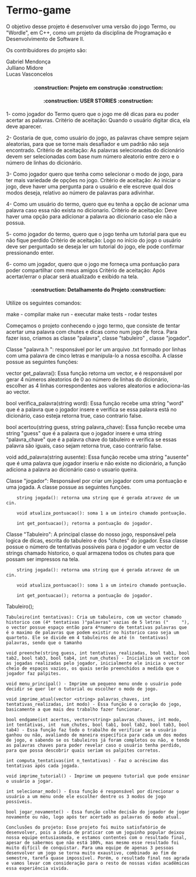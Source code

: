 # Termo-game

O objetivo desse projeto é desenvolver uma versão do jogo Termo,
ou "Wordle", em C++, como um projeto da disciplina de Programação
e Desenvolvimento de Software II.

Os contribuidores do projeto são:

Gabriel Mendonça <br>
Julliano Midore <br>
Lucas Vasconcelos <br>

<h4 align="center">
:construction: Projeto em construção :construction:
</h4>

<h4 align="center">
:construction: USER STORIES :construction:
</h4>

  1- como jogador do Termo quero que o jogo me dê dicas para eu poder acertar as palavras.
  Critério de aceitação: Quando o usuário digitar dica, ela deve aparecer. 
  
  2- Gostaria de que, como usuário do jogo, as palavras chave sempre sejam aleatorias, para que se torne mais desafiador e um padrão não seja encontrado.
  Critério de aceitação: As palavras selecionadas do dicionário devem ser selecionadas com base num número aleatorio entre zero e o número de linhas do dicionário. 
  
  3- Como jogador quero que tenha como selecionar o modo de jogo, para ter mais variedade de opções no jogo.
  Critério de aceitação: Ao iniciar o jogo, deve haver uma pergunta para o usuário e ele escreve qual dos modos deseja, relativo ao número de palavras para adivinhar.
  
  4- Como um usuário do termo, quero que eu tenha a opção de acionar uma palavra caso essa não exista no dicionario.
  Critério de aceitação: Deve haver uma opção para adicionar a palavra ao dicionario caso ele não a possua.
  
  5- como jogador do termo, quero que o jogo tenha um tutorial para que eu não fique perdido
  Critério de aceitação: Logo no início do jogo o usuário deve ser perguntado se deseja ler um tutorial do jogo, ele pode confirmar pressionando enter.
  
  6- como um jogador, quero que o jogo me forneça uma pontuação para poder compartilhar com meus amigos
  Critério de aceitação: Após acertar/errar o placar será atualizado e exibido na tela. 
  

<h4 align="center">
:construction: Detalhamento do Projeto :construction:
</h4>
Utilize os seguintes comandos: 

make - compilar 
make run - executar
make tests - rodar testes 

Começamos o projeto conhecendo o jogo termo, que consiste de tentar acertar uma palavra com chutes e dicas como num jogo de forca. Para fazer isso, criamos as classe "palavra", classe "tabuleiro" , classe "jogador". 

Classe "palavra.h ": responsável por ler um arquivo .txt formado por linhas com uma palavra de cinco letras e manipula-lo a nossa escolha. A classe possue as seguintes funções:

vector <string> get_palavra(): Essa função retorna um vector, e é responsável por gerar 4 números aleatorios de 0 ao número de linhas do dicionário, escolher as 4 linhas correspondentes aos valores aleatorios e adiociona-las ao vector.

bool verifica_palavra(string word): Essa função recebe uma string "word" que é a palavra que o jogador insere e verifica se essa palavra está no dicionário, caso esteja retorna true, caso contrario false.

bool acertou(string guess, string palavra_chave): Essa função recebe uma string "guess" que é a palavra que o jogador insere e uma string "palavra_chave" que é a palavra chave do tabuleiro e verifica se essas palavra são iguais, caso sejam retorna true, caso contrario false.

void add_palavra(string ausente): Essa função recebe uma string "ausente" que é uma palavra que jogador inseriu e não existe no dicionário, a função adiciona a palavra ao dicionário caso o usuario queira.

Classe "jogador": Responsável por criar um jogador com uma pontuação e uma jogada. A classe possue as seguintes funções.
     
        string jogada(): retorna uma string que é gerada atravez de um cin.
      
        void atualiza_pontuacao(): soma 1 a um inteiro chamado pontuação.
       
        int get_pontuacao(); retorna a pontuação do jogador.


Classe "Tabuleiro": A principal classe do nosso jogo, responsável pela logica de dicas, escrita do tabuleiro e dos "chutes" do jogador. Essa classe possue o número de tentativas possiveis para o jogador e um vector de strings chamado historico, o qual armazena todos os chutes para que possam ser impressos na tela.


     
        string jogada(): retorna uma string que é gerada atravez de um cin.
      
        void atualiza_pontuacao(): soma 1 a um inteiro chamado pontuação.
       
        int get_pontuacao(); retorna a pontuação do jogador.

Tabuleiro();
    
    Tabuleiro(int tentativas): Cria um tabuleiro, com um vector chamado historico com (4* tentativas )"palavras" vazias de 5 letras ("     "), o vector possue espaço então para 4*numero de tentativas palavras que é o maximo de palavras que podem existir no historico caso seja um quarteto. Ele se divide em 4 tabuleiros de até (n  tentativas) palavras, sendo que o tamanho
    
    void preenche(string guess, int tentativas_realizadas, bool tab1, bool tab2, bool tab3, bool tab4, int num_chutes) - Inicializa um vector com as jogadas realizadas pelo jogador, inicialmente ele inicia o vector cheio de espaços vazios, os quais serão preenchidos a medida que o jogador faz palpites. 
    
    void menu_principal() - Imprime um pequeno menu onde o usuário pode decidir se quer ler o tutorial ou escolher o modo de jogo. 
   
    void imprime_atual(vector <string> palavras_chaves, int tentativas_realizadas, int modo) - Essa função é o coração do jogo, basicamente a que mais deu trabalho fazer funcionar.

    bool endgame(int acertos, vector<string> palavras_chaves, int modo, int tentativas, int  num_chutes, bool tab1, bool tab2, bool tab3, bool tab4) - Essa função faz todo o trabalho de verificar se o usuário ganhou ou não, avaliando de maneira específica para cada um dos modos de jogo, e sabendo se os tabuleiros já foram completos ou não, e tendo as palavras chaves para poder revelar caso o usuário tenha perdido, para que possa descobrir quais seriam os palpites corretos. 

    int computa_tentativas(int n_tentativas) - Faz o acréscimo das tentativas após cada jogada. 

    void imprime_tutorial() - Imprime um pequeno tutorial que pode ensinar o usuário a jogar. 

    int selecionar_modo() - Essa função é responsável por direcionar o usuário a um menu onde ele escolher dentre os 3 modos de jogo possíveis.

    bool jogar_novamente() - Essa função colhe decisão do jogador de jogar novamente ou não, logo após ter acertado as palavras do modo atual.

    Conclusões do projeto: Esse projeto foi muito satisfatório de desenvolver, pois a ideia de praticar com um joguinho popular deixou nossa equipe entusiasmada, e estamos contentes com o resultado final, apesar de sabermos que não está 100%, mas mesmo esse resultado foi muito difícil de conquistar. Para uma equipe de apenas 3 pessoas desenvolver um jogo se torna muito exaustivo, combinado ao fim de semestre, tarefa quase impossível. Porém, o resultado final nos agrada e vamos levar com consideração para o resto de nossas vidas acadêmicas essa experiência vivida.  

